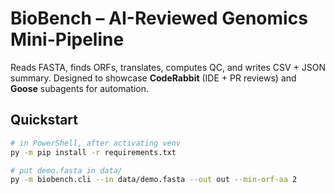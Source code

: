 # BioBench – AI-Reviewed Genomics Mini-Pipeline

Reads FASTA, finds ORFs, translates, computes QC, and writes CSV + JSON summary.
Designed to showcase **CodeRabbit** (IDE + PR reviews) and **Goose** subagents for automation.

## Quickstart
```bash
# in PowerShell, after activating venv
py -m pip install -r requirements.txt

# put demo.fasta in data/
py -m biobench.cli --in data/demo.fasta --out out --min-orf-aa 2
